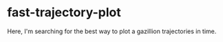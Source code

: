 # fast-trajectory-plot
Here, I'm searching for the best way to plot a gazillion trajectories in time.
